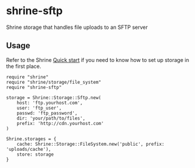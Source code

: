 # shrine-sftp
Shrine storage that handles file uploads to an SFTP server

## Usage
Refer to the Shrine [Quick start](http://shrinerb.com/rdoc/files/README_md.html#label-Quick+start) if you need to
know how to set up storage in the first place.

```
require "shrine"
require "shrine/storage/file_system"
require "shrine-sftp"

storage = Shrine::Storage::Sftp.new(
    host: 'ftp.yourhost.com',
    user: 'ftp_user',
    passwd: 'ftp_password',
    dir: 'your/path/to/files',
    prefix: 'http://cdn.yourhost.com'
)

Shrine.storages = {
    cache: Shrine::Storage::FileSystem.new('public', prefix: 'uploads/cache'),
    store: storage
}
```
